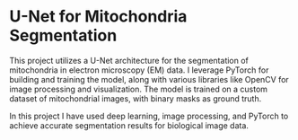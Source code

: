 # U-Net for Mitochondria Segmentation

This project utilizes a U-Net architecture for the segmentation of mitochondria in electron microscopy (EM) data. I leverage PyTorch for building and training the model, along with various libraries like OpenCV for image processing and visualization. The model is trained on a custom dataset of mitochondrial images, with binary masks as ground truth. 

In this project I have used deep learning, image processing, and PyTorch to achieve accurate segmentation results for biological image data.


